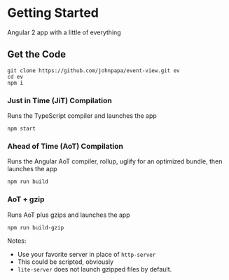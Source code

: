 # Getting Started

Angular 2 app with a little of everything 

## Get the Code
```
git clone https://github.com/johnpapa/event-view.git ev
cd ev
npm i
```

### Just in Time (JiT) Compilation

Runs the TypeScript compiler and launches the app

```
npm start
```

### Ahead of Time (AoT) Compilation 

Runs the Angular AoT compiler, rollup, uglify for an optimized bundle, then launches the app

```
npm run build
```

### AoT + gzip 

Runs AoT plus gzips and launches the app 

```
npm run build-gzip
```

Notes:
- Use your favorite server in place of `http-server`
- This could be scripted, obviously
- `lite-server` does not launch gzipped files by default.


